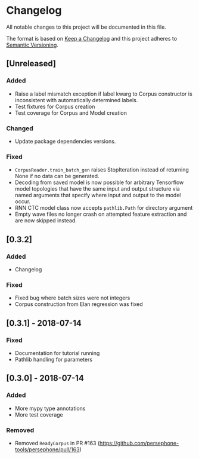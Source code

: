 # Changelog
All notable changes to this project will be documented in this file.

The format is based on [Keep a Changelog](http://keepachangelog.com/en/1.0.0/)
and this project adheres to [Semantic Versioning](http://semver.org/spec/v2.0.0.html).

## [Unreleased]

### Added
- Raise a label mismatch exception if label kwarg to Corpus constructor is inconsistent with automatically determined labels.
- Test fixtures for Corpus creation
- Test coverage for Corpus and Model creation

### Changed
- Update package dependencies versions.

### Fixed
- `CorpusReader.train_batch_gen` raises StopIteration instead of returning None if no data can be generated.
- Decoding from saved model is now possible for arbitrary Tensorflow model topologies that have the same input and output structure via named arguments that specify where input and output to the model occur.
- RNN CTC model class now accepts `pathlib.Path` for directory argument
- Empty wave files no longer crash on attempted feature extraction and are now skipped instead.

## [0.3.2]

### Added
- Changelog

### Fixed
- Fixed bug where batch sizes were not integers
- Corpus construction from Elan regression was fixed

## [0.3.1] - 2018-07-14

### Fixed
- Documentation for tutorial running
- Pathlib handling for parameters

## [0.3.0] - 2018-07-14

### Added
- More mypy type annotations
- More test coverage

### Removed
- Removed `ReadyCorpus` in PR #163 (https://github.com/persephone-tools/persephone/pull/163)

